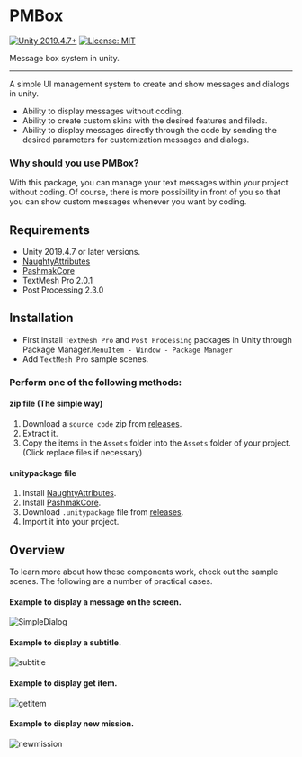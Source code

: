 # PMBox
[![Unity 2019.4.7+](https://img.shields.io/badge/unity-2019.4.7%2B-blue.svg)](https://unity3d.com/get-unity/download)
[![License: MIT](https://img.shields.io/badge/License-MIT-brightgreen.svg)](https://github.com/mohammadroohian/PMBox/blob/master/LICENSE)

Message box system in unity.
____________
A simple UI management system to create and show messages and dialogs in unity.
  * Ability to display messages without coding.
  * Ability to create custom skins with the desired features and fileds.
  * Ability to display messages directly through the code by sending the desired parameters for customization messages and dialogs.

### Why should you use PMBox?

With this package, you can manage your text messages within your project without coding. Of course, there is more possibility in front of you so that you can show custom messages whenever you want by coding.

## Requirements
* Unity 2019.4.7 or later versions.
* [NaughtyAttributes](https://github.com/dbrizov/NaughtyAttributes)
* [PashmakCore](https://github.com/mohammadroohian/PashmakCore)
* TextMesh Pro 2.0.1
* Post Processing 2.3.0

## Installation
* First install `TextMesh Pro` and `Post Processing` packages in Unity through Package Manager.`MenuItem - Window - Package Manager`
* Add `TextMesh Pro` sample scenes.

### Perform one of the following methods:
#### zip file (The simple way)
1. Download a `source code` zip from [releases](https://github.com/mohammadroohian/PMBox/releases).
2. Extract it.
3. Copy the items in the `Assets` folder into the `Assets` folder of your project. (Click replace files if necessary)

#### unitypackage file
1. Install [NaughtyAttributes](https://github.com/dbrizov/NaughtyAttributes#installation).
2. Install [PashmakCore](https://github.com/mohammadroohian/PashmakCore#installation).
3. Download `.unitypackage` file from [releases](https://github.com/mohammadroohian/PMBox/releases).
4. Import it into your project.

## Overview
To learn more about how these components work, check out the sample scenes.
The following are a number of practical cases.

#### Example to display a message on the screen.

![SimpleDialog](https://user-images.githubusercontent.com/80090999/113153234-1efd0400-924c-11eb-8c1a-ed388e6fdbf5.gif)

#### Example to display a subtitle.

![subtitle](https://user-images.githubusercontent.com/80090999/113153516-6aafad80-924c-11eb-8a31-18b6207e2f61.gif)

#### Example to display get item.

![getitem](https://user-images.githubusercontent.com/80090999/113153687-96cb2e80-924c-11eb-932c-3f4ed86dae01.gif)

#### Example to display new mission.

![newmission](https://user-images.githubusercontent.com/80090999/113154027-dbef6080-924c-11eb-89a9-2eb9e8b14318.gif)
